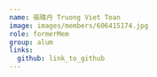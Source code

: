 ```yaml
---
name: 張暐丹 Truong Viet Toan 
image: images/members/606415174.jpg 
role: formerMem
group: alum
links:
  github: link_to_github 
---
```

